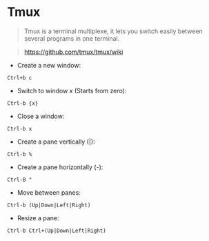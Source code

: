 # Tmux

> Tmux is a terminal multiplexe, it lets you switch easily between several programs in one terminal.

> https://github.com/tmux/tmux/wiki

- Create a new window:

`Ctrl+b c`

- Switch to window *x* (Starts from zero):

`Ctrl-b {x}`

- Close a window:

`Ctrl-b x`

- Create a pane vertically (|):

`Ctrl-b %`

- Create a pane horizontally (-):

`Ctrl-B "`

- Move between panes:

`Ctrl-b (Up|Down|Left|Right)`

- Resize a pane:

`Ctrl-b Ctrl+(Up|Down|Left|Right)`
